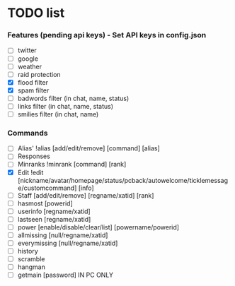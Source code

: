 # TODO list

### Features (pending api keys) - Set API keys in config.json
* [ ] twitter
* [ ] google
* [ ] weather
* [ ] raid protection
* [x] flood filter
* [x] spam filter
* [ ] badwords filter (in chat, name, status)
* [ ] links filter (in chat, name, status)
* [ ] smilies filter (in chat, name)

### Commands
* [ ] Alias' !alias [add/edit/remove] [command] [alias]
* [ ] Responses
* [ ] Minranks !minrank [command] [rank]
* [x] Edit !edit [nickname/avatar/homepage/status/pcback/autowelcome/ticklemessage/customcommand] [info]
* [ ] Staff [add/edit/remove] [regname/xatid] [rank]
* [ ] hasmost [powerid]
* [ ] userinfo [regname/xatid]
* [ ] lastseen [regname/xatid]
* [ ] power [enable/disable/clear/list] [powername/powerid]
* [ ] allmissing [null/regname/xatid]
* [ ] everymissing [null/regname/xatid]
* [ ] history
* [ ] scramble
* [ ] hangman
* [ ] getmain [password] IN PC ONLY